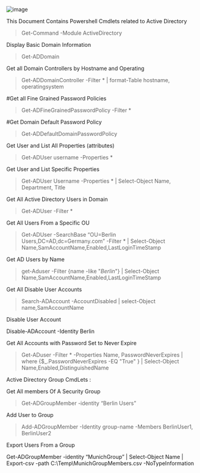 

![image](https://user-images.githubusercontent.com/62203157/227738924-4b402b68-f587-4740-a8e9-4cd25120187b.png)



This Document Contains Powershell Cmdlets related to Active Directory







>Get-Command -Module ActiveDirectory  

Display Basic Domain Information

>Get-ADDomain

Get all Domain Controllers by Hostname and Operating

>Get-ADDomainController -Filter * | format-Table hostname, operatingsystem

#Get all Fine Grained Password Policies

>Get-ADFineGrainedPasswordPolicy -Filter *

#Get Domain Default Password Policy

>Get-ADDefaultDomainPasswordPolicy

Get User and List All Properties (attributes)

>Get-ADUser username -Properties *

Get User and List Specific Properties

>Get-ADUser Username -Properties * | Select-Object Name, Department, Title

Get All Active Directory Users in Domain

>Get-ADUser -Filter *

Get All Users From a Specific  OU

>Get-ADUser -SearchBase “OU=Berlin Users,DC=AD,dc=Germany.com” -Filter * | Select-Object Name,SamAccountName,Enabled,LastLoginTimeStamp

Get AD Users by Name

>get-Aduser -Filter {name -like "*Berlin*"} | Select-Object Name,SamAccountName,Enabled,LastLoginTimeStamp

Get All Disable User Accounts

>Search-ADAccount -AccountDisabled | select-Object name,SamAccountName

Disable User Account

Disable-ADAccount -Identity Berlin

Get All Accounts with Password Set to Never Expire

>Get-ADuser -Filter * -Properties Name, PasswordNeverExpires | where {$_.PasswordNeverExpires -EQ "True" } | Select-Object Name,Enabled,DistinguishedName



Active Directory Group CmdLets :


Get All members Of A Security Group

>Get-ADGroupMember -identity “Berlin Users”

Add User to Group

>Add-ADGroupMember -Identity group-name -Members BerlinUser1, BerlinUser2

Export Users From a Group

Get-ADGroupMember -identity “MunichGroup” | Select-Object Name | Export-csv -path C:\Temp\MunichGroupMembers.csv -NoTypeInformation


















